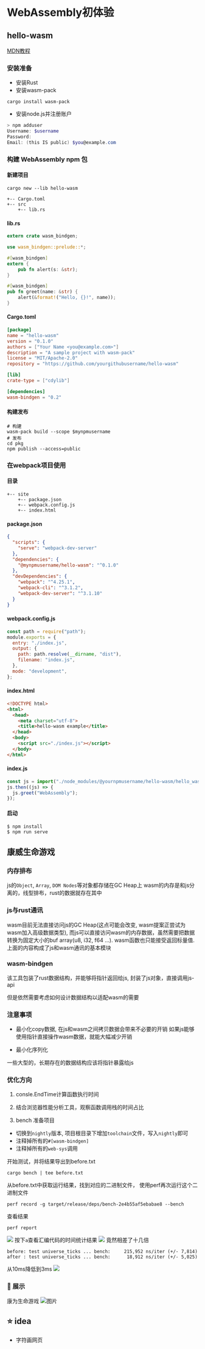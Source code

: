 # WebAssembly初体验

## hello-wasm

[MDN教程](https://developer.mozilla.org/zh-CN/docs/WebAssembly/Rust_to_wasm)

### 安装准备

- 安装Rust
- 安装wasm-pack

```
cargo install wasm-pack
```

- 安装node.js并注册账户

```powershell
> npm adduser
Username: $username
Password:
Email: (this IS public) $you@example.com
```

### 构建 WebAssembly npm 包

#### 新建项目

```
cargo new --lib hello-wasm

+-- Cargo.toml
+-- src
    +-- lib.rs
```

#### lib.rs

```rust
extern crate wasm_bindgen;

use wasm_bindgen::prelude::*;

#[wasm_bindgen]
extern {
    pub fn alert(s: &str);
}

#[wasm_bindgen]
pub fn greet(name: &str) {
    alert(&format!("Hello, {}!", name));
}
```

#### Cargo.toml

```toml
[package]
name = "hello-wasm"
version = "0.1.0"
authors = ["Your Name <you@example.com>"]
description = "A sample project with wasm-pack"
license = "MIT/Apache-2.0"
repository = "https://github.com/yourgithubusername/hello-wasm"

[lib]
crate-type = ["cdylib"]

[dependencies]
wasm-bindgen = "0.2"
```

#### 构建发布

```shell
# 构建
wasm-pack build --scope $mynpmusername
# 发布
cd pkg
npm publish --access=public
```

### 在webpack项目使用

#### 目录

```
+-- site
    +-- package.json
    +-- webpack.config.js
    +-- index.html
```

#### package.json

```json
{
  "scripts": {
    "serve": "webpack-dev-server"
  },
  "dependencies": {
    "@mynpmusername/hello-wasm": "^0.1.0"
  },
  "devDependencies": {
    "webpack": "^4.25.1",
    "webpack-cli": "^3.1.2",
    "webpack-dev-server": "^3.1.10"
  }
}
```

#### webpack.config.js

```js
const path = require("path");
module.exports = {
  entry: "./index.js",
  output: {
    path: path.resolve(__dirname, "dist"),
    filename: "index.js",
  },
  mode: "development",
};
```

#### index.html

```html
<!DOCTYPE html>
<html>
  <head>
    <meta charset="utf-8">
    <title>hello-wasm example</title>
  </head>
  <body>
    <script src="./index.js"></script>
  </body>
</html>
```

#### index.js

```js
const js = import("./node_modules/@yournpmusername/hello-wasm/hello_wasm.js");
js.then((js) => {
  js.greet("WebAssembly");
});
```

#### 启动

```shell
$ npm install
$ npm run serve
```

## 康威生命游戏

### 内存排布

js的`Object`, `Array`, `DOM Nodes`等对象都存储在GC Heap上
wasm的内存是和js分离的，线型排布，rust的数据就存在其中

### js与rust通讯

wasm目前无法直接访问js的GC Heap(这点可能会改变, wasm提案正尝试为wasm加入高级数据类型),
而js可以直接访问wasm的内存数据，虽然需要把数据转换为固定大小的buf array(u8, i32, f64 ...). wasm函数也只能接受返回标量值.
上面的内容构成了js和wasm通讯的基本模块

### wasm-bindgen

该工具包装了rust数据结构，并能够将指针返回给js, 封装了js对象，直接调用js-api

但是依然需要考虑如何设计数据结构以适配wasm的需要

### 注意事项

- 最小化copy数据, 在js和wasm之间拷贝数据会带来不必要的开销 如果js能够使用指针直接操作wasm数据，就能大幅减少开销

- 最小化序列化

一些大型的，长期存在的数据结构应该将指针暴露给js

### 优化方向

1. consle.EndTime计算函数执行时间

2. 结合浏览器性能分析工具，观察函数调用栈的时间占比

3. bench 准备项目

- 切换到`nightly`版本, 项目根目录下增加`toolchain`文件，写入`nightly`即可
- 注释掉所有的`#[wasm-bindgen]`
- 注释掉所有的`web-sys`调用

开始测试，并将结果导出到before.txt

```shell
cargo bench | tee before.txt
```

从before.txt中获取运行结果，找到对应的二进制文件， 使用perf再次运行这个二进制文件

```
perf record -g target/release/deps/bench-2e4b55af5ebabae8 --bench
```

查看结果

```
perf report
```

![](https://trdthg-img-for-md-1306147581.cos.ap-beijing.myqcloud.com/img/202203241137609.png)
按下`a`查看汇编代码的时间统计结果
![](https://trdthg-img-for-md-1306147581.cos.ap-beijing.myqcloud.com/img/202203241138801.png)
竟然相差了十几倍

```
before: test universe_ticks ... bench:     215,952 ns/iter (+/- 7,814)
after : test universe_ticks ... bench:      18,912 ns/iter (+/- 5,025)
```

从10ms降低到3ms
![](https://trdthg-img-for-md-1306147581.cos.ap-beijing.myqcloud.com/img/202203241453849.png)

### 🎉 展示

康为生命游戏
![图片](https://trdthg-img-for-md-1306147581.cos.ap-beijing.myqcloud.com/img/202203231913525.png)

## ⭐ idea

- 字符画网页
